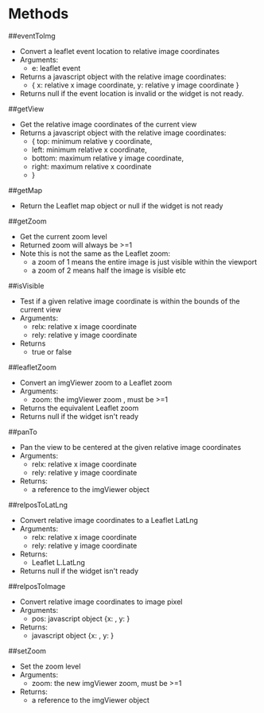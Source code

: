 # Methods
##eventToImg
  * Convert a leaflet event location to relative image coordinates
  * Arguments:
    * e: leaflet event
  * Returns a javascript object with the relative image coordinates:
	* { x: relative x image coordinate, y: relative y image coordinate }
  * Returns null if the event location is invalid or the widget is not ready.

##getView
  * Get the relative image coordinates of the current view
  * Returns a javascript object with the relative image coordinates:
	* { top: minimum relative y coordinate,
	*	left: minimum relative x coordinate,
	*	bottom: maximum relative y image coordinate,
	*	right: maximum relative x coordinate
	* }

##getMap
  * Return the Leaflet map object or null if the widget is not ready

##getZoom
  * Get the current zoom level
  * Returned zoom will always be >=1
  * Note this is not the same as the Leaflet zoom:
    * a zoom of 1 means the entire image is just visible within the viewport
    * a zoom of 2 means half the image is visible etc

##isVisible
  * Test if a given relative image coordinate is within the bounds of the current view
  * Arguments:
	* relx: relative x image coordinate
	* rely: relative y image coordinate
  * Returns
	* true or false

##leafletZoom
  * Convert an imgViewer zoom to a Leaflet zoom
  * Arguments:
    * zoom: the imgViewer zoom , must be >=1
  * Returns the equivalent Leaflet zoom
  * Returns null if the widget isn't ready

##panTo
  * Pan the view to be centered at the given relative image coordinates
  * Arguments:
	* relx: relative x image coordinate
	* rely: relative y image coordinate
  * Returns:
    * a reference to the imgViewer object  

##relposToLatLng
  * Convert relative image coordinates to a Leaflet LatLng 
  * Arguments:
	* relx: relative x image coordinate
	* rely: relative y image coordinate
  * Returns: 
    * Leaflet L.LatLng
  * Returns null if the widget isn't ready

##relposToImage
  * Convert relative image coordinates to image pixel
  * Arguments:
    * pos: javascript object {x: , y: }
  * Returns:
    * javascript object {x: , y: }

##setZoom
  * Set the zoom level
  * Arguments:
    * zoom: the new imgViewer zoom, must be >=1
  * Returns:
    * a reference to the imgViewer object  
 
